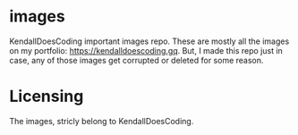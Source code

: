 # images
KendallDoesCoding important images repo. These are mostly all the images on my portfolio: https://kendalldoescoding.gq. But, I made this repo just in case, any of those images get corrupted or deleted for some reason.

# Licensing
The images, stricly belong to KendallDoesCoding.

